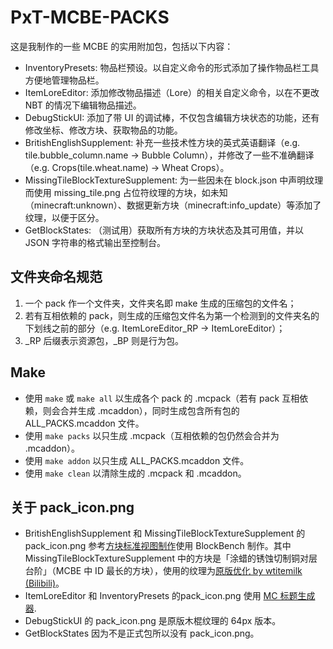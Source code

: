 # PxT-MCBE-PACKS

这是我制作的一些 MCBE 的实用附加包，包括以下内容：

- InventoryPresets: 物品栏预设。以自定义命令的形式添加了操作物品栏工具方便地管理物品栏。
- ItemLoreEditor: 添加修改物品描述（Lore）的相关自定义命令，以在不更改 NBT 的情况下编辑物品描述。
- DebugStickUI: 添加了带 UI 的调试棒，不仅包含编辑方块状态的功能，还有修改坐标、修改方块、获取物品的功能。
- BritishEnglishSupplement: 补充一些技术性方块的英式英语翻译（e.g. tile.bubble\_column.name → Bubble Column），并修改了一些不准确翻译（e.g. Crops(tile.wheat.name) → Wheat Crops）。
- MissingTileBlockTextureSupplement: 为一些因未在 block.json 中声明纹理而使用 missing_tile.png 占位符纹理的方块，如未知（minecraft:unknown）、数据更新方块（minecraft:info_update）等添加了纹理，以便于区分。
- GetBlockStates: （测试用）获取所有方块的方块状态及其可用值，并以 JSON 字符串的格式输出至控制台。

## 文件夹命名规范

1. 一个 pack 作一个文件夹，文件夹名即 make 生成的压缩包的文件名；
2. 若有互相依赖的 pack，则生成的压缩包文件名为第一个检测到的文件夹名的下划线之前的部分（e.g. ItemLoreEditor_RP → ItemLoreEditor）；
3. _RP 后缀表示资源包，_BP 则是行为包。

## Make

- 使用 `make` 或 `make all` 以生成各个 pack 的 .mcpack（若有 pack 互相依赖，则会合并生成 .mcaddon），同时生成包含所有包的 ALL\_PACKS.mcaddon 文件。
- 使用 `make packs` 以只生成 .mcpack（互相依赖的包仍然会合并为 .mcaddon）。
- 使用 `make addon` 以只生成 ALL\_PACKS.mcaddon 文件。
- 使用 `make clean` 以清除生成的 .mcpack 和 .mcaddon。

## 关于 pack_icon.png
- BritishEnglishSupplement 和 MissingTileBlockTextureSupplement 的 pack_icon.png 参考[方块标准视图制作](https://zh.minecraft.wiki/w/Help:标准视图#使用Blockbench)使用 BlockBench 制作。其中 MissingTileBlockTextureSupplement 中的方块是「涂蜡的锈蚀切制铜对层台阶」（MCBE 中 ID 最长的方块），使用的纹理为[原版优化 by wtitemilk (Bilibili)](https://m.bilibili.com/video/BV1EgYQz5E7a)。
- ItemLoreEditor 和 InventoryPresets 的pack_icon.png 使用 [MC 标题生成器](https://ewanhowell.com/plugins/minecraft-title-generator).
- DebugStickUI 的 pack_icon.png 是原版木棍纹理的 64px 版本。
- GetBlockStates 因为不是正式包所以没有 pack_icon.png。